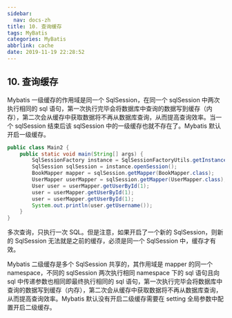 ```yaml
---
sidebar:
  nav: docs-zh
title: 10. 查询缓存
tags: MyBatis
categories: MyBatis
abbrlink: cache
date: 2019-11-19 22:28:52
---
```


## 10. 查询缓存

Mybatis  一级缓存的作用域是同一个 SqlSession，在同一个 sqlSession 中两次执行相同的 sql 语句，第一次执行完毕会将数据库中查询的数据写到缓存（内存），第二次会从缓存中获取数据将不再从数据库查询，从而提高查询效率。当一个 sqlSession 结束后该 sqlSession 中的一级缓存也就不存在了。Mybatis 默认开启一级缓存。

<!--more-->


```java
public class Main2 {
    public static void main(String[] args) {
        SqlSessionFactory instance = SqlSessionFactoryUtils.getInstance();
        SqlSession sqlSession = instance.openSession();
        BookMapper mapper = sqlSession.getMapper(BookMapper.class);
        UserMapper userMapper = sqlSession.getMapper(UserMapper.class);
        User user = userMapper.getUserById(1);
        user = userMapper.getUserById(1);
        user = userMapper.getUserById(1);
        System.out.println(user.getUsername());
    }
}
```

多次查询，只执行一次 SQL。但是注意，如果开启了一个新的 SqlSession，则新的 SqlSession 无法就是之前的缓存，必须是同一个 SqlSession 中，缓存才有效。

Mybatis 二级缓存是多个 SqlSession 共享的，其作用域是 mapper 的同一个 namespace，不同的 sqlSession 两次执行相同 namespace 下的 sql 语句且向 sql 中传递参数也相同即最终执行相同的 sql 语句，第一次执行完毕会将数据库中查询的数据写到缓存（内存），第二次会从缓存中获取数据将不再从数据库查询，从而提高查询效率。Mybatis 默认没有开启二级缓存需要在 setting 全局参数中配置开启二级缓存。
